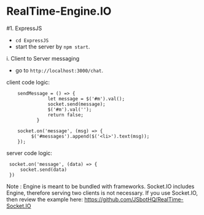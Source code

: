 # RealTime-Engine.IO

#1. ExpressJS
  - `cd ExpressJS`
  - start the server by `npm start`.

  i. Client to Server messaging
   - go to `http://localhost:3000/chat`.

  client code logic:

        sendMessage = () => {
                   let message = $('#m').val();
                   socket.send(message);
                   $('#m').val('');
                   return false;
               }

        socket.on('message', (msg) => {
             $('#messages').append($('<li>').text(msg));
        });


  server code logic:

     socket.on('message', (data) => {
         socket.send(data)
     })

Note : Engine is meant to be bundled with frameworks. Socket.IO includes Engine, therefore serving two clients is not necessary.
       If you use Socket.IO, then review the example here: https://github.com/JSbotHQ/RealTime-Socket.IO